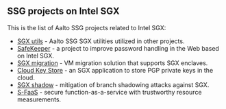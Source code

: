 ## SSG projects on Intel SGX

This is the list of Aalto SSG projects related to Intel SGX:

* [SGX utils](https://github.com/SSGAalto/sgx-utils) - Aalto SSG SGX utilities utilized in other projects.
* [SafeKeeper](https://github.com/safekeeper) - a project to improve password handling in the Web based on Intel SGX.
* [SGX migration](https://github.com/SSGAalto/sgx-migration) - VM migration solution that supports SGX enclaves.
* [Cloud Key Store](https://github.com/cloud-key-store) - an SGX application to store PGP private keys in the cloud.
* [SGX shadow](https://github.com/SSGAalto/sgx-branch-shadowing-mitigation) - mitigation of branch shadowing attacks against SGX.
* [S-FaaS](https://github.com/SSGAalto/sfaas) - secure function-as-a-service with trustworthy resource measurements.
